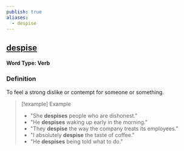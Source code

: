 ```yaml
---
publish: true
aliases:
  - despise
---
```


## [despise](https://dictionary.cambridge.org/dictionary/english/despise)
#### Word Type: Verb

### Definition
To feel a strong dislike or contempt for someone or something.

> [!example] Example
> 
> - "She **despises** people who are dishonest."
> - "He **despises** waking up early in the morning."
> - "They **despise** the way the company treats its employees."
> - "I absolutely **despise** the taste of coffee."
> - "He **despises** being told what to do."